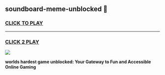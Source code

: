 
## soundboard-meme-unblocked 👋
<h3>
<a href="https://premium.freeplayer.one?title=soundboard-meme-unblocked&ref=14F">CLICK TO PLAY</a></h3>
<hr>

<h3>
<a href="https://premium.freeplayer.one?title=soundboard-meme-unblocked&ref=14F">CLICK 2 PLAY</a>
  
</h3>

<a href="https://premium.freeplayer.one?title=soundboard-meme-unblocked&ref=12F/"><img src="https://clearcache.store/games.png"></a>


**worlds hardest game unblocked: Your Gateway to Fun and Accessible Online Gaming**

